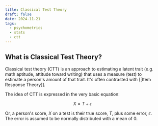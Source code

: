 ```yaml
---
title: Classical Test Theory
draft: false
date: 2024-11-21
tags:
  - psychometrics
  - stats
  - ctt
---
```

## What is Classical Test Theory?

Classical test theory (CTT) is an approach to estimating a latent trait (e.g. math aptitude, attitude toward writing) that uses a measure (test) to estimate a person's amount of that trait. It's often contrasted with [[Item Response Theory]].

The idea of CTT is expressed in the very basic equation:

$$
X = T + \epsilon
$$

Or, a person's score, $X$ on a test is their true score, $T$, plus some error, $\epsilon$. The error is assumed to be normally distributed with a mean of 0.
